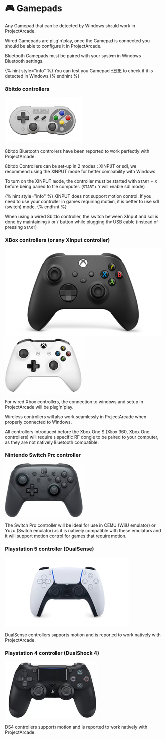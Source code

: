 # 🎮 Gamepads

Any Gamepad that can be detected by Windows should work in ProjectArcade.

Wired Gamepads are plug'n'play, once the Gamepad is connected you should be able to configure it in ProjectArcade.

Bluetooth Gamepads must be paired with your system in Windows Bluetooth settings.

{% hint style="info" %}
You can test you Gamepad [HERE](https://gamepad-tester.com/) to check if it is detected in Windows
{% endhint %}

### 8bitdo controllers <a href="#bitdo_controllers" id="bitdo_controllers"></a>

![](<../../.gitbook/assets/image (5) (2) (1).png>)

8bitdo Bluetooth controllers have been reported to work perfectly with ProjectArcade.

8bitdo Controllers can be set-up in 2 modes : XINPUT or sdl, we recommend using the XINPUT mode for better compability with Windows.

To turn on the XINPUT mode, the controller must be started with `START` + `X` before being paired to the computer. (`START`+ `Y` will enable sdl mode)

{% hint style="info" %}
XINPUT does not support motion control. If you need to use your controller in games requiring motion, it is better to use sdl (switch) mode.
{% endhint %}

When using a wired 8bitdo controller, the switch between XInput and sdl is done by maintaining `X` or `Y` button while plugging the USB cable (instead of pressing `START`)

### XBox controllers (or any XInput controller)

![](<../../.gitbook/assets/image (4) (3).png>)![](<../../.gitbook/assets/image (4) (4).png>)

For wired Xbox controllers, the connection to windows and setup in ProjectArcade will be plug'n'play.

Wireless controllers will also work seamlessly in ProjectArcade when properly connected to Windows.

All controllers introduced before the Xbox One S (Xbox 360, Xbox One controllers) will require a specific RF dongle to be paired to your computer, as they are not natively Bluetooth compatible.

### Nintendo Switch Pro controller

![](<../../.gitbook/assets/image (2) (2).png>)

The Switch Pro controller will be ideal for use in CEMU (WiiU emulator) or Yuzu (Switch emulator) as it is natively compatible with these emulators and it will support motion control for games that require motion.

### Playstation 5 controller (DualSense)

![](<../../.gitbook/assets/image (1) (3).png>)

DualSense controllers supports motion and is reported to work natively with ProjectArcade.

### Playstation 4 controller (DualShock 4)

![](<../../.gitbook/assets/image (3).png>)

DS4 controllers supports motion and is reported to work natively with ProjectArcade.
